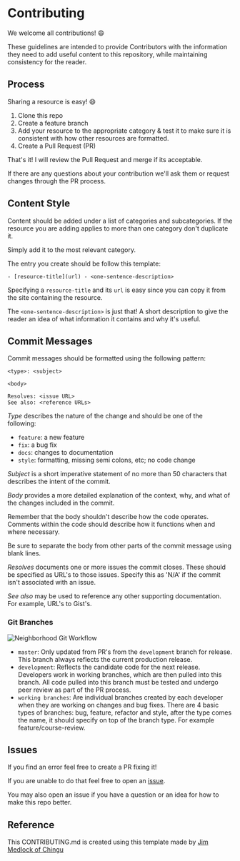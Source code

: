 # Contributing

We welcome all contributions! 😄

These guidelines are intended to provide Contributors with the information they need to add useful content to this repository, while maintaining consistency for the reader.

## Process

Sharing a resource is easy! 😄

1. Clone this repo
2. Create a feature branch
3. Add your resource to the appropriate category & test it to make sure it
is consistent with how other resources are formatted.
4. Create a Pull Request (PR)

That's it! I will review the Pull Request and merge if its acceptable.

If there are any questions about your contribution we'll ask them or request changes through the PR process.

## Content Style

Content should be added under a list of categories and subcategories. If the resource you are adding applies to more than one category don't duplicate it.


Simply add it to the most relevant category.

The entry you create should be follow this template:

```
- [resource-title](url) - <one-sentence-description>
```

Specifying a `resource-title` and its `url` is easy since you can copy it from the site containing the resource. 

The `<one-sentence-description>` is just that! A short description to give the reader an idea of what information it contains and why it's useful.

## Commit Messages

Commit messages should be formatted using the following pattern:

```
<type>: <subject>

<body>

Resolves: <issue URL>
See also: <reference URLs>
```

_Type_ describes the nature of the change and should be one of the following:

- `feature`: a new feature
- `fix`: a bug fix
- `docs`: changes to documentation
- `style`: formatting, missing semi colons, etc; no code change

_Subject_ is a short imperative statement of no more than 50 characters that describes the intent of the commit.

_Body_ provides a more detailed explanation of the context, why, and what of the changes included in the commit.

Remember that the body shouldn't describe how the code operates. Comments within the code should describe how it functions when and where necessary. 

Be sure to separate the body from other
parts of the commit message using blank lines.

_Resolves_ documents one or more issues the commit closes. These should be specified as URL's to those issues. Specify this as 'N/A' if the commit isn't associated with an issue.

_See also_ may be used to reference any other supporting documentation. For example, URL's to Gist's.

### Git Branches

![Neighborhood Git Workflow]()

- `master`: Only updated from PR's from the `development` branch for release.
This branch always reflects the current production release.
- `development`: Reflects the candidate code for the next release. Developers
work in working branches, which are then pulled into this branch. All code
pulled into this branch must be tested and undergo peer review as part of the
PR process.
- `working branches`: Are individual branches created by each developer when
they are working on changes and bug fixes. There are 4 basic types of branches:
bug, feature, refactor and style, after the type comes the name, it should
specify on top of the branch type. For example feature/course-review.

## Issues

If you find an error feel free to create a PR fixing it!

If you are unable to do that feel free to open an 
[issue](). 

You may also open an issue if you have a question or an idea for how to make 
this repo better.

## Reference

This CONTRIBUTING.md is created using this template made by [Jim Medlock of Chingu](https://github.com/Rammina/ChinguResourceList/blob/development/docs/CONTRIBUTING.md)
